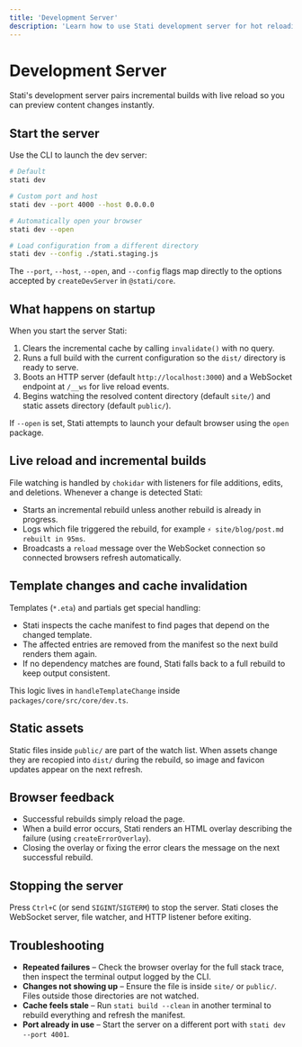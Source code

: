 ```yaml
---
title: 'Development Server'
description: 'Learn how to use Stati development server for hot reloading, debugging, and efficient development workflows.'
---
```


# Development Server

Stati's development server pairs incremental builds with live reload so you can preview content changes instantly.

## Start the server

Use the CLI to launch the dev server:

```bash
# Default
stati dev

# Custom port and host
stati dev --port 4000 --host 0.0.0.0

# Automatically open your browser
stati dev --open

# Load configuration from a different directory
stati dev --config ./stati.staging.js
```

The `--port`, `--host`, `--open`, and `--config` flags map directly to the options accepted by `createDevServer` in `@stati/core`.

## What happens on startup

When you start the server Stati:

1. Clears the incremental cache by calling `invalidate()` with no query.
2. Runs a full build with the current configuration so the `dist/` directory is ready to serve.
3. Boots an HTTP server (default `http://localhost:3000`) and a WebSocket endpoint at `/__ws` for live reload events.
4. Begins watching the resolved content directory (default `site/`) and static assets directory (default `public/`).

If `--open` is set, Stati attempts to launch your default browser using the `open` package.

## Live reload and incremental builds

File watching is handled by `chokidar` with listeners for file additions, edits, and deletions. Whenever a change is detected Stati:

- Starts an incremental rebuild unless another rebuild is already in progress.
- Logs which file triggered the rebuild, for example `⚡ site/blog/post.md rebuilt in 95ms`.
- Broadcasts a `reload` message over the WebSocket connection so connected browsers refresh automatically.

## Template changes and cache invalidation

Templates (`*.eta`) and partials get special handling:

- Stati inspects the cache manifest to find pages that depend on the changed template.
- The affected entries are removed from the manifest so the next build renders them again.
- If no dependency matches are found, Stati falls back to a full rebuild to keep output consistent.

This logic lives in `handleTemplateChange` inside `packages/core/src/core/dev.ts`.

## Static assets

Static files inside `public/` are part of the watch list. When assets change they are recopied into `dist/` during the rebuild, so image and favicon updates appear on the next refresh.

## Browser feedback

- Successful rebuilds simply reload the page.
- When a build error occurs, Stati renders an HTML overlay describing the failure (using `createErrorOverlay`).
- Closing the overlay or fixing the error clears the message on the next successful rebuild.

## Stopping the server

Press `Ctrl+C` (or send `SIGINT`/`SIGTERM`) to stop the server. Stati closes the WebSocket server, file watcher, and HTTP listener before exiting.

## Troubleshooting

- **Repeated failures** – Check the browser overlay for the full stack trace, then inspect the terminal output logged by the CLI.
- **Changes not showing up** – Ensure the file is inside `site/` or `public/`. Files outside those directories are not watched.
- **Cache feels stale** – Run `stati build --clean` in another terminal to rebuild everything and refresh the manifest.
- **Port already in use** – Start the server on a different port with `stati dev --port 4001`.
